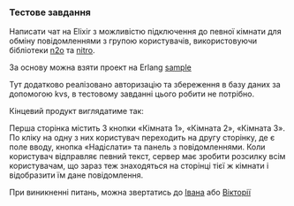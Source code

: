 ### Тестове завдання

Написати чат на Elixir з можливістю підключення до певної кімнати
для обміну повідомленнями з групою користувачів, використовуючи
бібліотеки [n2o][1] та [nitro][2].

За основу можна взяти проект на Erlang [sample][3]

Тут додатково реалізовано авторизацію та збереження в базу даних
за допомогою kvs, в тестовому завданні цього робити не потрібно.

Кінцевий продукт виглядатиме так:

Перша сторінка містить 3 кнопки «Кімната 1», «Кімната 2», «Кімната 3».
По кліку на одну з них користувач переходить на другу сторінку, де
є поле вводу, кнопка «Надіслати» та панель з повідомленнями.
Коли користувач відправляє певний текст, сервер має зробити розсилку
всім користувачам, що зараз теж знаходяться на сторінці тієї ж кімнати
і відобразити їм дане повідомлення.

При виникненні питань, можна звертатись до [Івана][4] або [Вікторії][5]

[1]: https://github.com/synrc/n2o
[2]: https://github.com/synrc/nitro
[3]: https://github.com/synrc/sample
[4]: https://t.me/SunRiseCC
[5]: https://t.me/VictoryK
